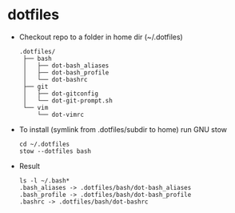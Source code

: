 # dotfiles
* Checkout repo to a folder in home dir (~/.dotfiles)
   ```
   .dotfiles/
    ├── bash
    │   ├── dot-bash_aliases
    │   ├── dot-bash_profile
    │   └── dot-bashrc
    ├── git
    │   ├── dot-gitconfig
    │   └── dot-git-prompt.sh
    └── vim
        └── dot-vimrc
    ```

* To install (symlink from .dotfiles/subdir to home) run GNU stow
   ```
   cd ~/.dotfiles
   stow --dotfiles bash
   ```
   
* Result
  ```
  ls -l ~/.bash*
  .bash_aliases -> .dotfiles/bash/dot-bash_aliases
  .bash_profile -> .dotfiles/bash/dot-bash_profile
  .bashrc -> .dotfiles/bash/dot-bashrc
  ```
